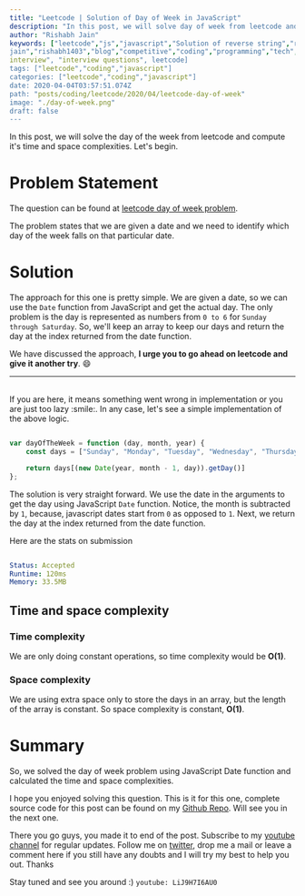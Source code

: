 ```yaml
---
title: "Leetcode | Solution of Day of Week in JavaScript"
description: "In this post, we will solve day of week from leetcode and compute it's time and space complexities. Let's begin."
author: "Rishabh Jain"
keywords: ["leetcode","js","javascript","Solution of reverse string","rishabh","jain","rishabh
jain","rishabh1403","blog","competitive","coding","programming","tech","technology",
interview", "interview questions", leetcode]
tags: ["leetcode","coding","javascript"]
categories: ["leetcode","coding","javascript"]
date: 2020-04-04T03:57:51.074Z
path: "posts/coding/leetcode/2020/04/leetcode-day-of-week"
image: "./day-of-week.png"
draft: false
---
```


In this post, we will solve the day of the week from leetcode and compute it's time and space complexities. Let's begin.
<!--more-->

# Problem Statement
The question can be found at [leetcode day of week problem](https://leetcode.com/problems/day-of-the-week/).

The problem states that we are given a date and we need to identify which day of
the week falls on that particular date.

# Solution

The approach for this one is pretty simple. We are given a date, so we can use
the `Date` function from JavaScript and get the actual day. The only problem is
the day is represented as numbers from `0 to 6` for `Sunday through Saturday`. So,
we'll keep an array to keep our days and return the day at the index returned from
the date function.

We have discussed the approach, **I urge you to go ahead on leetcode and give it another try**. :smile:

<hr />
<br />
If you are here, it means something went wrong in implementation or you are just too lazy :smile:. In any case, let's see a simple implementation of the above logic.

```js

var dayOfTheWeek = function (day, month, year) {
    const days = ["Sunday", "Monday", "Tuesday", "Wednesday", "Thursday", "Friday", "Saturday"]

    return days[(new Date(year, month - 1, day)).getDay()]
};

```

The solution is very straight forward. We use the date in the arguments to get
the day using JavaScript `Date` function. Notice, the month is subtracted by `1`,
because, javascript dates start from `0` as opposed to `1`. Next, we return the day
at the index returned from the date function.


Here are the stats on submission

```yaml

Status: Accepted
Runtime: 120ms
Memory: 33.5MB

```

## Time and space complexity

### Time complexity

We are only doing constant operations, so time complexity would be **O(1)**.

### Space complexity

We are using extra space only to store the days in an array, but the length of the array is constant. So space
complexity is constant, **O(1)**.

# Summary

So, we solved the day of week problem using JavaScript Date function and calculated the time and space complexities.

I hope you enjoyed solving this question. This is it for this one, complete source code for this post can be found on my [Github Repo](https://github.com/rishabh1403/leetcode-javascript-solutions). Will see you in the next one.

There you go guys, you made it to end of the post.  Subscribe to my [youtube channel](https://www.youtube.com/rishabh1403) for regular updates. Follow me on [twitter](https://www.twitter.com/rishabhjain1403), drop me a mail or leave a comment here if you still have any doubts and I will try my best to help you out. Thanks

Stay tuned and see you around :)
`youtube: LiJ9H7I6AU0`